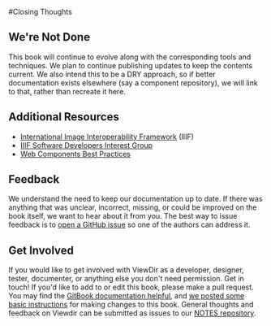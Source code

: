 #Closing Thoughts

## We're Not Done
This book will continue to evolve along with the corresponding tools and techniques. We plan to continue publishing updates to keep the contents current. We also intend this to be a DRY approach, so if better documentation exists elsewhere (say a component repository), we will link to that, rather than recreate it here.

## Additional Resources
* [International Image Interoperability Framework](http://iiif.io/) (IIIF)  
* [IIIF Software Developers Interest Group](http://iiif.io/community/groups/softwaredevs/)
* [Web Components Best Practices](http://webcomponents.org/articles/web-components-best-practices/)

## Feedback
We understand the need to keep our documentation up to date. If there was anything that was unclear, incorrect, missing, or could be improved on the book itself, we want to hear about it from you. The best way to issue feedback is to [open a GitHub issue](https://github.com/viewdir/viewdir.github.io/issues/new) so one of the authors can address it.

## Get Involved
If you would like to get involved with ViewDir as a developer, designer, tester, documenter, or anything else you don't need permission.  Get in touch!  If you'd like to add to or edit this book, please make a pull request. You may find the [GitBook documentation helpful](https://starlying.gitbooks.io/gitbook-1/content/), and [we posted some basic instructions](https://github.com/viewdir/viewdir.github.io/blob/book/NOTES.md) for making changes to this book.  General thoughts and feedback on Viewdir can be submitted as issues to our [NOTES repository](https://github.com/viewdir/notes). 
